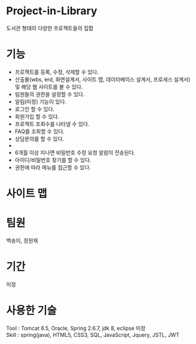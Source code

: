 # Project-in-Library
도서관 형태의 다양한 프로젝트들의 집합

# 기능
- 프로젝트를 등록, 수정, 삭제할 수 있다.
- 산출물(wbs, erd, 화면설계서, 사이트 맵, 데이터베이스 설계서, 프로세스 설계서) 및 해당 웹 사이트를 볼 수 있다.
- 팀원들의 권한을 설정할 수 있다.
- 알림(미정) 기능이 있다.
- 로그인 할 수 있다.
- 회원가입 할 수 있다.
- 프로젝트 조회수를 나타낼 수 있다.
- FAQ를 조회할 수 있다.
- 상담문의를 할 수 있다.
- 
- 6개월 이상 지나면 비밀번호 수정 요청 알람이 전송된다.
- 아이디/비밀번호 찾기를 할 수 있다.
- 권한에 따라 메뉴를 접근할 수 있다.


# 사이트 맵

# 팀원      
백송이, 정원재

# 기간     
미정

# 사용한 기술
Tool : Tomcat 8.5, Oracle, Spring 2.6.7, jdk 8, eclipse 미정            
Skill : spring(java), HTML5, CSS3, SQL, JavaScript, Jquery, JSTL, JWT
